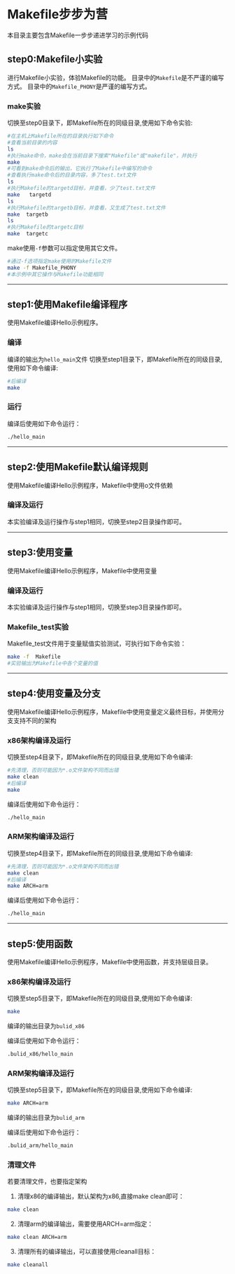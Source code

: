 # Makefile步步为营
本目录主要包含Makefile一步步递进学习的示例代码


## step0:Makefile小实验
进行Makefile小实验，体验Makefile的功能。
目录中的`Makefile`是不严谨的编写方式。
目录中的`Makefile_PHONY`是严谨的编写方式。

### make实验

切换至step0目录下，即Makefile所在的同级目录,使用如下命令实验:
``` bash
#在主机上Makefile所在的目录执行如下命令
#查看当前目录的内容
ls
#执行make命令，make会在当前目录下搜索"Makefile"或"makefile"，并执行
make
#可看到make命令后的输出，它执行了Makefile中编写的命令
#查看执行make命令后的目录内容，多了test.txt文件
ls
#执行Makefile的targetd目标，并查看，少了test.txt文件
make   targetd
ls
#执行Makefile的targetb目标，并查看，又生成了test.txt文件
make  targetb
ls
#执行Makefile的targetc目标
make  targetc
```

make使用` -f `参数可以指定使用其它文件。

``` bash
#通过-f选项指定make使用的Makefile文件
make -f Makefile_PHONY
#本示例中其它操作与Makefile功能相同

```

-------


## step1:使用Makefile编译程序
使用Makefile编译Hello示例程序。

### 编译
编译的输出为`hello_main`文件
切换至step1目录下，即Makefile所在的同级目录,使用如下命令编译:
``` bash
#后编译
make
```

### 运行

编译后使用如下命令运行：
``` bash
./hello_main
```

----------

## step2:使用Makefile默认编译规则
使用Makefile编译Hello示例程序，Makefile中使用o文件依赖

### 编译及运行
本实验编译及运行操作与step1相同，切换至step2目录操作即可。

----------

## step3:使用变量
使用Makefile编译Hello示例程序，Makefile中使用变量

### 编译及运行
本实验编译及运行操作与step1相同，切换至step3目录操作即可。

### Makefile_test实验
Makefile_test文件用于变量赋值实验测试，可执行如下命令实验：

```bash
make -f  Makefile
#实验输出为Makefile中各个变量的值
```

----------


## step4:使用变量及分支
使用Makefile编译Hello示例程序，Makefile中使用变量定义最终目标，并使用分支支持不同的架构

### x86架构编译及运行
切换至step4目录下，即Makefile所在的同级目录,使用如下命令编译:
``` bash
#先清理，否则可能因为*.o文件架构不同而出错
make clean
#后编译
make
```

编译后使用如下命令运行：
``` bash
./hello_main
```

### ARM架构编译及运行
切换至step4目录下，即Makefile所在的同级目录,使用如下命令编译:
``` bash
#先清理，否则可能因为*.o文件架构不同而出错
make clean
#后编译
make ARCH=arm
```

编译后使用如下命令运行：
``` bash
./hello_main
```

-------

## step5:使用函数
使用Makefile编译Hello示例程序，Makefile中使用函数，并支持层级目录。

### x86架构编译及运行
切换至step5目录下，即Makefile所在的同级目录,使用如下命令编译:
``` bash
make
```
编译的输出目录为`bulid_x86`

编译后使用如下命令运行：
``` bash
.bulid_x86/hello_main
```

### ARM架构编译及运行
切换至step5目录下，即Makefile所在的同级目录,使用如下命令编译:
``` bash
make ARCH=arm
```
编译的输出目录为`bulid_arm`

编译后使用如下命令运行：
``` bash
.bulid_arm/hello_main
```
### 清理文件
若要清理文件，也要指定架构

1. 清理x86的编译输出，默认架构为x86,直接make clean即可：
  ```bash
  make clean
  ```

2. 清理arm的编译输出，需要使用ARCH=arm指定：
  ```bash
  make clean ARCH=arm
  ```

3. 清理所有的编译输出，可以直接使用cleanall目标：
  ```bash
  make cleanall
  ```






